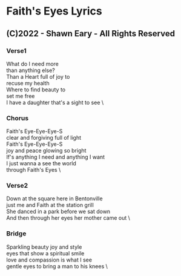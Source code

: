 # Faith's Eyes Lyrics 
## (C)2022 - Shawn Eary - All Rights Reserved

### Verse1
What do I need more \
than anything else? \
Than a Heart full of joy to \
recuse my health \
Where to find beauty to \
set  me free \
I have a daughter that's a sight to see \

### Chorus
Faith's  Eye-Eye-Eye-S \
clear and forgiving full of light \
Faith's  Eye-Eye-Eye-S \
joy and peace glowing so bright \
If's anything I need and anything I want \
I just wanna a see the world \
through Faith's Eyes \

### Verse2
Down at the square here in Bentonville \
just me and Faith at the station grill \
She danced in a park before we sat down \
And then through her eyes her mother came out \

### Bridge
Sparkling beauty joy and style \
eyes that show a spiritual smile \
love and compassion is what I see \
gentle eyes to bring a man to his knees \
